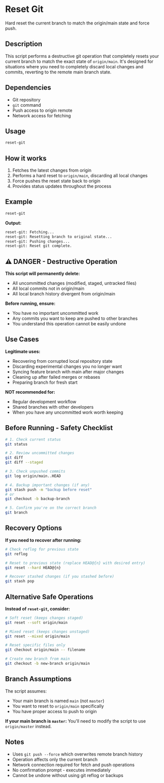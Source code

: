 # Reset Git

Hard reset the current branch to match the origin/main state and force push.

## Description

This script performs a destructive git operation that completely resets your current branch to match the exact state of `origin/main`. It's designed for situations where you need to completely discard local changes and commits, reverting to the remote main branch state.

## Dependencies

- Git repository
- `git` command  
- Push access to origin remote
- Network access for fetching

## Usage

```bash
reset-git
```

## How it works

1. Fetches the latest changes from origin
2. Performs a hard reset to `origin/main`, discarding all local changes
3. Force pushes the reset state back to origin
4. Provides status updates throughout the process

## Example

```bash
reset-git
```

**Output:**
```bash
reset-git: Fetching...
reset-git: Resetting branch to original state...
reset-git: Pushing changes...
reset-git: Reset git complete.
```

## ⚠️ DANGER - Destructive Operation

**This script will permanently delete:**
- All uncommitted changes (modified, staged, untracked files)
- All local commits not in origin/main
- All local branch history divergent from origin/main

**Before running, ensure:**
- You have no important uncommitted work
- Any commits you want to keep are pushed to other branches
- You understand this operation cannot be easily undone

## Use Cases

**Legitimate uses:**
- Recovering from corrupted local repository state
- Discarding experimental changes you no longer want
- Syncing feature branch with main after major changes
- Cleaning up after failed merges or rebases
- Preparing branch for fresh start

**NOT recommended for:**
- Regular development workflow
- Shared branches with other developers
- When you have any uncommitted work worth keeping

## Before Running - Safety Checklist

```bash
# 1. Check current status
git status

# 2. Review uncommitted changes
git diff
git diff --staged

# 3. Check unpushed commits
git log origin/main..HEAD

# 4. Backup important changes (if any)
git stash push -m "backup before reset"
# or
git checkout -b backup-branch

# 5. Confirm you're on the correct branch
git branch
```

## Recovery Options

**If you need to recover after running:**

```bash
# Check reflog for previous state
git reflog

# Reset to previous state (replace HEAD@{n} with desired entry)
git reset --hard HEAD@{n}

# Recover stashed changes (if you stashed before)
git stash pop
```

## Alternative Safe Operations

**Instead of `reset-git`, consider:**

```bash
# Soft reset (keeps changes staged)
git reset --soft origin/main

# Mixed reset (keeps changes unstaged)  
git reset --mixed origin/main

# Reset specific files only
git checkout origin/main -- filename

# Create new branch from main
git checkout -b new-branch origin/main
```

## Branch Assumptions

The script assumes:
- Your main branch is named `main` (not `master`)
- You want to reset to `origin/main` specifically
- You have proper access to push to origin

**If your main branch is `master`:**
You'll need to modify the script to use `origin/master` instead.

## Notes

- Uses `git push --force` which overwrites remote branch history
- Operation affects only the current branch
- Network connection required for fetch and push operations
- No confirmation prompt - executes immediately
- Cannot be undone without using git reflog or backups